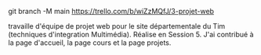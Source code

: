git branch -M main
https://trello.com/b/wiZzMQfJ/3-projet-web

travaille d'équipe de projet web pour le site départementale du Tim (techniques d'integration Multimédia). Réalise en Session 5.
J'ai contribué à la page d'accueil, la page cours et la page projets.

